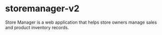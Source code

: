 # storemanager-v2
Store Manager is a web application that helps store owners manage sales and product inventory records.
